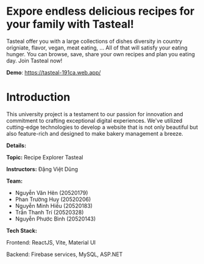 # Expore endless delicious recipes for your family with Tasteal!

Tasteal offer you with a large collections of dishes diversity in country origniate, flavor, vegan, meat eating, ... All of that will satisfy your eating hunger.
You can browse, save, share your own recipes and plan you eating day.
Join Tasteal now!

**Demo**: https://tasteal-191ca.web.app/

# Introduction

This university project is a testament to our passion for innovation and commitment to crafting exceptional digital experiences. We've utilized cutting-edge technologies to develop a website that is not only beautiful but also feature-rich and designed to make bakery management a breeze.

**Details:**

**Topic:** Recipe Explorer Tasteal

**Instructors:** Đặng Việt Dũng

**Team:**

- Nguyễn Văn Hên (20520179)
- Phan Trường Huy (20520206)
- Nguyễn Minh Hiếu (20520183)
- Trần Thanh Trí (20520328)
- Nguyễn Phước Bình (20520143)

**Tech Stack:**

Frontend: ReactJS, Vite, Material UI

Backend: Firebase services, MySQL, ASP.NET
